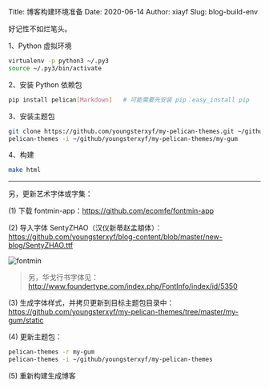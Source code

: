 Title: 博客构建环境准备
Date: 2020-06-14
Author: xiayf
Slug: blog-build-env

好记性不如烂笔头。

1、Python 虚拟环境

```bash
virtualenv -p python3 ~/.py3
source ~/.py3/bin/activate
```

2、安装 Python 依赖包

```bash
pip install pelican[Markdown]   # 可能需要先安装 pip：easy_install pip
```

3、安装主题包

```bash
git clone https://github.com/youngsterxyf/my-pelican-themes.git ~/github/youngsterxyf/my-pelican-themes
pelican-themes -i ~/github/youngsterxyf/my-pelican-themes/my-gum
```

4、构建

```bash
make html
```

---

另，更新艺术字体或字集：

(1) 下载 fontmin-app：https://github.com/ecomfe/fontmin-app

(2) 导入字体 SentyZHAO（汉仪新蒂赵孟頫体）：https://github.com/youngsterxyf/blog-content/blob/master/new-blog/SentyZHAO.ttf

![fontmin](https://i.loli.net/2020/06/14/Xn8b9kZDIfWoLmp.png)

> 另，华戈行书字体见：http://www.foundertype.com/index.php/FontInfo/index/id/5350

(3) 生成字体样式，并拷贝更新到目标主题包目录中：https://github.com/youngsterxyf/my-pelican-themes/tree/master/my-gum/static

(4) 更新主题包：

```bash
pelican-themes -r my-gum
pelican-themes -i ~/github/youngsterxyf/my-pelican-themes
```

(5) 重新构建生成博客